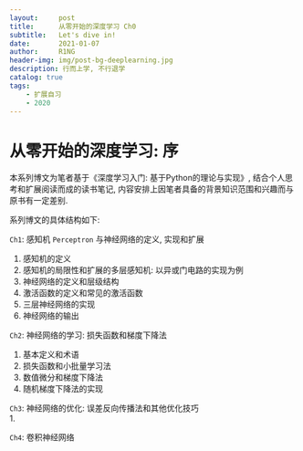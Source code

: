 ```yaml
---
layout:     post
title:      从零开始的深度学习 Ch0
subtitle:   Let's dive in!
date:       2021-01-07
author:     R1NG
header-img: img/post-bg-deeplearning.jpg
description: 行而上学, 不行退学
catalog: true
tags:
    - 扩展自习
    - 2020
---
```


# 从零开始的深度学习: 序

本系列博文为笔者基于《深度学习入门: 基于Python的理论与实现》, 结合个人思考和扩展阅读而成的读书笔记, 内容安排上因笔者具备的背景知识范围和兴趣而与原书有一定差别. 

系列博文的具体结构如下:

`Ch1`: 感知机 `Perceptron` 与神经网络的定义, 实现和扩展<br>
1. 感知机的定义
2. 感知机的局限性和扩展的多层感知机: 以异或门电路的实现为例
3. 神经网络的定义和层级结构
4. 激活函数的定义和常见的激活函数
5. 三层神经网络的实现
6. 神经网络的输出


`Ch2`: 神经网络的学习: 损失函数和梯度下降法<br>
1. 基本定义和术语
2. 损失函数和小批量学习法
3. 数值微分和梯度下降法
4. 随机梯度下降法的实现

`Ch3`: 神经网络的优化: 误差反向传播法和其他优化技巧<br>
1. 

`Ch4`: 卷积神经网络<br>

